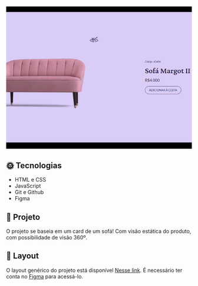 <p align="center">
  <img alt="projeto SofaCard preview" src="./preview.png"><br>
  <p align="center">

## 🌞 Tecnologias

- HTML e CSS
- JavaScript
- Git e Github
- Figma
  <br>

## 🧵 Projeto

O projeto se baseia em um card de um sofá! Com visão estática do produto, com possibilidade de visão 360º.
<br>

## 🔖 Layout

O layout genérico do projeto está disponível [Nesse link](https://www.figma.com/community/file/1195050984449538256). É necessário ter conta no [Figma](https://figma.com) para acessá-lo.
